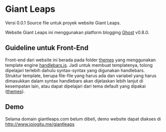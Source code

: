 # Giant Leaps
Versi 0.0.1
Source file untuk proyek website Giant Leaps.

Website Giant Leaps ini menggunakan platform blogging [Ghost](https://github.com/TryGhost/Ghost) v0.8.0.

## Guideline untuk Front-End
Front-end dari website ini berada pada folder [themes](content/themes) yang menggunakan template engine [handlebars.js](http://handlebarsjs.com/). Jadi untuk membuat templatenya, tolong dipelajari terlebih dahulu syntax-syntax yang digunakan handlebars.
Struktur template, berupa file-file yang harus ada dan variabel yang harus dimasukkan dalam syntax handlebars akan dijelaskan lebih lanjut di kesempatan lain, atau dapat dipelajari dari tema default yang dipakai ([themes](content/themes/casper)).

## Demo
Selama domain giantleaps.com belum dibeli, demo website dapat diakses di
http://www.jojogitu.me/giantleaps